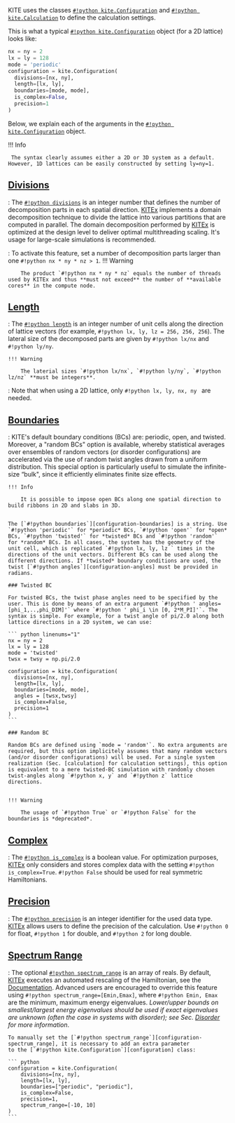 KITE uses the classes [`#!python kite.Configuration`][configuration] and [`#!python kite.Calculation`][calculation] to define the calculation settings.

This is what a typical [`#!python kite.Configuration`][configuration] object (for a 2D lattice) looks like:

``` python linenums="1"
nx = ny = 2
lx = ly = 128
mode = 'periodic'
configuration = kite.Configuration(
  divisions=[nx, ny],
  length=[lx, ly],
  boundaries=[mode, mode],
  is_complex=False,
  precision=1 
)
```
Below, we explain each of the arguments in the [`#!python kite.Configuration`][configuration] object.

!!! Info

     The syntax clearly assumes either a 2D or 3D system as a default. However, 1D lattices can be easily constructed by setting ly=ny=1.

## [Divisions][configuration-divisions]
: The [`#!python divisions`][configuration-divisions] is an integer number that defines the number of decomposition parts in each spatial direction.
  [KITEx][kitex] implements a domain decomposition technique to divide the lattice into various partitions that are computed in parallel.
  The domain decomposition performed by [KITEx][kitex] is optimized at the design level to deliver optimal multithreading scaling. It's usage for large-scale simulations is recommended.
  
: To activate this feature, set a number of decomposition parts larger than one `#!python nx * ny * nz > 1`.
    !!! Warning
    
        The product `#!python nx * ny * nz` equals the number of threads used by KITEx and thus **must not exceed** the number of **available cores** in the compute node.

## [Length][configuration-length]
: The [`#!python length`][configuration-length] is an integer number of unit cells along the direction of lattice vectors (for example, `#!python lx, ly, lz = 256, 256, 256`). 
  The lateral size of the decomposed parts are given by `#!python lx/nx` and `#!python ly/ny`.

    !!! Warning
    
        The laterial sizes `#!python lx/nx`, `#!python ly/ny`, `#!python lz/nz` **must be integers**.
          
: Note that when using a 2D lattice, only `#!python lx, ly, nx, ny ` are needed.

## [Boundaries][configuration-boundaries]
:  KITE's default boundary conditions (BCs) are: periodic, open, and twisted. Moreover, a "random BCs" option is available, whereby statistical averages over ensembles of random vectors (or disorder configurations) are accelerated via the use of random twist angles drawn from a uniform distribution. This special option is particularly useful to simulate the infinite-size “bulk", since it efficiently eliminates finite size effects.  


    !!! Info
        
        It is possible to impose open BCs along one spatial direction to build ribbons in 2D and slabs in 3D. 
    
    
    The [`#!python boundaries`][configuration-boundaries] is a string. Use `#!python 'periodic'` for *periodic* BCs, `#!python 'open'` for *open* BCs, `#!python 'twisted'` for *twisted* BCs and `#!python 'random'` for *random* BCs. In all cases, the system has the geometry of the unit cell, which is replicated `#!python lx, ly, lz ` times in the directions of the unit vectors. Different BCs can be used along the different directions. If *twisted* boundary conditions are used, the twist [`#!python angles`][configuration-angles] must be provided in radians.
    
    ### Twisted BC

    For twisted BCs, the twist phase angles need to be specified by the user. This is done by means of an extra argument `#!python ' angles=[phi_1,..,phi_DIM]'` where `#!python ' phi_i \in [0, 2*M_PI]'`. The syntax is simple. For example, for a twist angle of pi/2.0 along both lattice directions in a 2D system, we can use: 
    
    ``` python linenums="1"
    nx = ny = 2
    lx = ly = 128
    mode = 'twisted'
    twsx = twsy = np.pi/2.0 
    
    configuration = kite.Configuration(
      divisions=[nx, ny],
      length=[lx, ly],
      boundaries=[mode, mode],
      angles = [twsx,twsy]
      is_complex=False,
      precision=1 
    )
    ```

    ### Random BC

    Random BCs are defined using `mode = 'random'`. No extra arguments are required, but this option implicitely assumes that many random vectors (and/or disorder configurations) will be used. For a single system realization (Sec. [calculation] for calculation settings), this option is equivalent to a mere twisted-BC simulation with randomly chosen twist-angles along `#!python x, y` and `#!python z` lattice directions.


    !!! Warning
    
        The usage of `#!python True` or `#!python False` for the boundaries is *deprecated*.

## [Complex][configuration-is_complex]
: The [`#!python is_complex`][configuration-is_complex] is a boolean value.
  For optimization purposes, [KITEx][kitex] only considers and stores complex data with the setting `#!python is_complex=True`.
  `#!python False` should be used for real symmetric Hamiltonians.


## [Precision][configuration-precision]
: The [`#!python precision`][configuration-precision] is an integer identifier for the used data type.
  [KITEx][kitex] allows users to define the precision of the calculation.
  Use `#!python 0` for float, `#!python 1` for double, and `#!python 2` for long double.

## [Spectrum Range][configuration-spectrum_range]
: The optional [`#!python spectrum_range`][configuration-spectrum_range] is an array of reals.
  By default, [KITEx][kitex] executes an automated rescaling of the Hamiltonian, see the [Documentation][documentation].
  Advanced users are encouraged to override this feature using `#!python spectrum_range=[Emin,Emax]`, where `#!python Emin, Emax` are the minimum, maximum energy eigenvalues. _Lower/upper bounds on smallest/largest energy eigenvalues should be used if exact eigenvalues are unknown_ _(often the case in systems with disorder); see Sec. [Disorder] for more information_. 


    To manually set the [`#!python spectrum_range`][configuration-spectrum_range], it is necessary to add an extra parameter
    to the [`#!python kite.Configuration`][configuration] class:
    
    ``` python
    configuration = kite.Configuration(
        divisions=[nx, ny],
        length=[lx, ly],
        boundaries=["periodic", "periodic"],
        is_complex=False,
        precision=1,
        spectrum_range=[-10, 10]
    )
    ```

[HDF5]: https://www.hdfgroup.org
[pybinding]: https://docs.pybinding.site/en/stable
[lattice]: https://docs.pybinding.site/en/stable/_api/pybinding.Lattice.html
[documentation]: ../documentation/optimization.md
[tightbinding]: ../documentation/tight_binding.md

[lattice-tutorial]: tb_model.md

[kitepython]: ../api/kite.md
[kitex]: ../api/kitex.md
[kitetools]: ../api/kite-tools.md

[calculation]: index.md
[DOS]: index.md
[conductivity]: index.md
[modifications]: index.md
[Disorder]: disorder.md 
[Examples]: examples/graphene.md

[configuration]: ../api/kite.md#configuration
[configuration-divisions]: ../api/kite.md#configuration-divisions
[configuration-length]: ../api/kite.md#configuration-length
[configuration-boundaries]: ../api/kite.md#configuration-boundaries
[configuration-is_complex]: ../api/kite.md#configuration-is_complex
[configuration-precision]: ../api/kite.md#configuration-precision
[configuration-spectrum_range]: ../api/kite.md#configuration-spectrum_range
[configuration-angles]: ../api/kite.md#configuration-angles
[configuration-custom_local]: ../api/kite.md#configuration-custom_local
[configuration-custom_local_print]: ../api/kite.md#configuration-custom_local_print
[calculation]: ../api/kite.md#calculation

